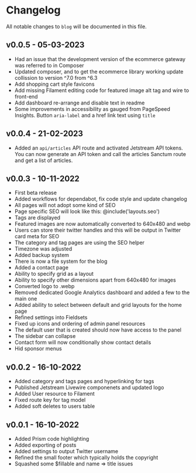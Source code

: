 # Changelog

All notable changes to `blog` will be documented in this file.

## v0.0.5 - 05-03-2023

- Had an issue that the development version of the ecommerce gateway was referred to in Composer
- Updated composer, and to get the ecommerce library working update collission to version ^7.0 from ^6.3
- Add shopping cart style favicons
- Add missing Filament editing code for featured image alt tag and wire to front-end
- Add dashboard re-arrange and disable text in readme
- Some improvements in accessibility as gauged from PageSpeed Insights. Button `aria-label` and a href link text using `title`

## v0.0.4 - 21-02-2023

- Added an `api/articles` API route and activated Jetstream API tokens. You can now generate an API token and call the articles Sanctum route and get a list of articles.

## v0.0.3 - 10-11-2022

- First beta release
- Added workflows for dependabot, fix code style and update changelog
- All pages will not adopt some kind of SEO
- Page specific SEO will look like this: @include('layouts.seo')
- Tags are displayed
- Featured images are now automatically converted to 640x480 and webp
- Users can store their twitter handles and this will be output in Twitter card meta for SEO
- The category and tag pages are using the SEO helper
- Timezone was adjusted
- Added backup system
- There is now a file system for the blog
- Added a contact page
- Ability to specify grid as a layout
- Ability to specify other dimensions apart from 640x480 for images
- Converted logo to .webp
- Removed dedicated Google Analytics dashboard and added a few to the main one
- Added ability to select between default and grid layouts for the home page
- Refined settings into Fieldsets
- Fixed up icons and ordering of admin panel resources
- The default user that is created should now have access to the panel
- The sidebar can collapse
- Contact form will now conditionally show contact details
- Hid sponsor menus


## v0.0.2 - 16-10-2022

- Added category and tags pages and hyperlinking for tags
- Published Jetstream Livewire componenets and updated logo
- Added User resource to Filament
- Fixed route key for tag model
- Added soft deletes to users table

## v0.0.1 - 16-10-2022

- Added Prism code highlighting
- Added exporting of posts
- Added settings to output Twitter username
- Refined the small footer which typically holds the copyright
- Squashed some $fillable and name => title issues
